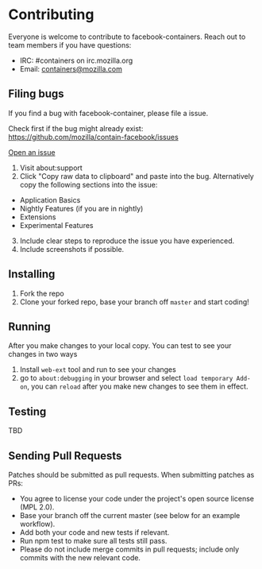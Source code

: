 # Contributing

Everyone is welcome to contribute to facebook-containers. Reach out to team members if you have questions:

- IRC: #containers on irc.mozilla.org
- Email: containers@mozilla.com

## Filing bugs

If you find a bug with facebook-container, please file a issue.

Check first if the bug might already exist: https://github.com/mozilla/contain-facebook/issues

[Open an issue](https://github.com/mozilla/contain-facebook/issues/new)

1. Visit about:support
2. Click "Copy raw data to clipboard" and paste into the bug. Alternatively copy the following sections into the issue:
  - Application Basics
  - Nightly Features (if you are in nightly)
  - Extensions
  - Experimental Features
3. Include clear steps to reproduce the issue you have experienced.
4. Include screenshots if possible.

## Installing
1. Fork the repo
2. Clone your forked repo, base your branch off `master` and start coding!

## Running
After you make changes to your local copy. You can test to see your changes in two ways
1. Install `web-ext` tool and run to see your changes
2. go to `about:debugging` in your browser and select `load temporary Add-on`, you can `reload` after you make new changes to see them in effect.

## Testing

TBD


## Sending Pull Requests

Patches should be submitted as pull requests. When submitting patches as PRs:

- You agree to license your code under the project's open source license (MPL 2.0).
- Base your branch off the current master (see below for an example workflow).
- Add both your code and new tests if relevant.
- Run npm test to make sure all tests still pass.
- Please do not include merge commits in pull requests; include only commits with the new relevant code.







